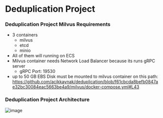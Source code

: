 # Deduplication Project
### Deduplication Project Milvus Requirements

- 3 containers
  - milvus
  - etcd
  - minio
- All of them will running on ECS
- Milvus container needs Network Load Balancer because its runs gRPC server
  - gRPC Port: 19530
- up to 50 GB EBS Disk must be mounted to milvus container on this path: https://github.com/acikkaynak/deduplication/blob/f61cbcda8befb0847ae32bc30084eac5663be4a9/milvus/docker-compose.yml#L43


### Deduplication Project Architecture

![image](https://user-images.githubusercontent.com/20394555/218554876-1dee9de1-865f-40b4-826e-aa1cd6661ea5.png)
  

  
